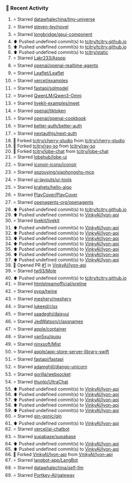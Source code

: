 ### 🚀 Recent Activity

<!--RECENT_ACTIVITY:start-->
1. ⭐ Starred [datawhalechina/tiny-universe](https://github.com/datawhalechina/tiny-universe)<br>
2. ⭐ Starred [steven-tey/novel](https://github.com/steven-tey/novel)<br>
3. ⭐ Starred [longbridge/gpui-component](https://github.com/longbridge/gpui-component)<br>
4. ⬆️ Pushed undefined commit(s) to [tcitry/tcitry.github.io](https://github.com/tcitry/tcitry.github.io)<br>
5. ⬆️ Pushed undefined commit(s) to [tcitry/tcitry.github.io](https://github.com/tcitry/tcitry.github.io)<br>
6. ⬆️ Pushed undefined commit(s) to [tcitry/static](https://github.com/tcitry/static)<br>
7. ⭐ Starred [Lakr233/Asspp](https://github.com/Lakr233/Asspp)<br>
8. ⭐ Starred [openai/openai-realtime-agents](https://github.com/openai/openai-realtime-agents)<br>
9. ⭐ Starred [Leaflet/Leaflet](https://github.com/Leaflet/Leaflet)<br>
10. ⭐ Starred [vercel/examples](https://github.com/vercel/examples)<br>
11. ⭐ Starred [fastapi/sqlmodel](https://github.com/fastapi/sqlmodel)<br>
12. ⭐ Starred [QwenLM/Qwen3-Omni](https://github.com/QwenLM/Qwen3-Omni)<br>
13. ⭐ Starred [livekit-examples/meet](https://github.com/livekit-examples/meet)<br>
14. ⭐ Starred [openai/tiktoken](https://github.com/openai/tiktoken)<br>
15. ⭐ Starred [openai/openai-cookbook](https://github.com/openai/openai-cookbook)<br>
16. ⭐ Starred [better-auth/better-auth](https://github.com/better-auth/better-auth)<br>
17. ⭐ Starred [nextauthjs/next-auth](https://github.com/nextauthjs/next-auth)<br>
18. 🔱 Forked [tcitry/cherry-studio](https://github.com/tcitry/cherry-studio) from [tcitry/cherry-studio](https://github.com/tcitry/cherry-studio)<br>
19. 🔱 Forked [tcitry/ray-so](https://github.com/tcitry/ray-so) from [tcitry/ray-so](https://github.com/tcitry/ray-so)<br>
20. 🔱 Forked [tcitry/lobe-chat](https://github.com/tcitry/lobe-chat) from [tcitry/lobe-chat](https://github.com/tcitry/lobe-chat)<br>
21. ⭐ Starred [lobehub/lobe-ui](https://github.com/lobehub/lobe-ui)<br>
22. ⭐ Starred [iconoir-icons/iconoir](https://github.com/iconoir-icons/iconoir)<br>
23. ⭐ Starred [xpzouying/xiaohongshu-mcp](https://github.com/xpzouying/xiaohongshu-mcp)<br>
24. ⭐ Starred [ui-layouts/ui-tools](https://github.com/ui-layouts/ui-tools)<br>
25. ⭐ Starred [krahets/hello-algo](https://github.com/krahets/hello-algo)<br>
26. ⭐ Starred [PlayCover/PlayCover](https://github.com/PlayCover/PlayCover)<br>
27. ⭐ Starred [openagents-org/openagents](https://github.com/openagents-org/openagents)<br>
28. ⬆️ Pushed undefined commit(s) to [tcitry/tcitry.github.io](https://github.com/tcitry/tcitry.github.io)<br>
29. ⬆️ Pushed undefined commit(s) to [VinkyAI/lyon-api](https://github.com/VinkyAI/lyon-api)<br>
30. ⭐ Starred [livekit/livekit](https://github.com/livekit/livekit)<br>
31. ⬆️ Pushed undefined commit(s) to [VinkyAI/lyon-api](https://github.com/VinkyAI/lyon-api)<br>
32. ⬆️ Pushed undefined commit(s) to [VinkyAI/lyon-api](https://github.com/VinkyAI/lyon-api)<br>
33. ⬆️ Pushed undefined commit(s) to [VinkyAI/lyon-api](https://github.com/VinkyAI/lyon-api)<br>
34. ⬆️ Pushed undefined commit(s) to [VinkyAI/lyon-api](https://github.com/VinkyAI/lyon-api)<br>
35. ⬆️ Pushed undefined commit(s) to [VinkyAI/lyon-api](https://github.com/VinkyAI/lyon-api)<br>
36. ⬆️ Pushed undefined commit(s) to [VinkyAI/lyon-api](https://github.com/VinkyAI/lyon-api)<br>
37. ⬆️ Pushed undefined commit(s) to [VinkyAI/lyon-api](https://github.com/VinkyAI/lyon-api)<br>
38. 💪 Opened PR [#1](undefined) in [VinkyAI/lyon-api](https://github.com/VinkyAI/lyon-api)<br>
39. ⭐ Starred [tw93/Mole](https://github.com/tw93/Mole)<br>
40. ⬆️ Pushed undefined commit(s) to [tcitry/tcitry.github.io](https://github.com/tcitry/tcitry.github.io)<br>
41. ⭐ Starred [htmlstreamofficial/preline](https://github.com/htmlstreamofficial/preline)<br>
42. ⭐ Starred [pypa/twine](https://github.com/pypa/twine)<br>
43. ⭐ Starred [meshery/meshery](https://github.com/meshery/meshery)<br>
44. ⭐ Starred [lukeed/clsx](https://github.com/lukeed/clsx)<br>
45. ⭐ Starred [saadeghi/daisyui](https://github.com/saadeghi/daisyui)<br>
46. ⭐ Starred [JedWatson/classnames](https://github.com/JedWatson/classnames)<br>
47. ⭐ Starred [apple/container](https://github.com/apple/container)<br>
48. ⭐ Starred [yan5xu/ququ](https://github.com/yan5xu/ququ)<br>
49. ⭐ Starred [ninxsoft/Mist](https://github.com/ninxsoft/Mist)<br>
50. ⭐ Starred [apple/app-store-server-library-swift](https://github.com/apple/app-store-server-library-swift)<br>
51. ⭐ Starred [fastapi/fastapi](https://github.com/fastapi/fastapi)<br>
52. ⭐ Starred [adamghill/django-unicorn](https://github.com/adamghill/django-unicorn)<br>
53. ⭐ Starred [gorilla/websocket](https://github.com/gorilla/websocket)<br>
54. ⭐ Starred [thunlp/UltraChat](https://github.com/thunlp/UltraChat)<br>
55. ⬆️ Pushed undefined commit(s) to [VinkyAI/lyon-api](https://github.com/VinkyAI/lyon-api)<br>
56. ⬆️ Pushed undefined commit(s) to [VinkyAI/lyon-api](https://github.com/VinkyAI/lyon-api)<br>
57. ⬆️ Pushed undefined commit(s) to [VinkyAI/lyon-api](https://github.com/VinkyAI/lyon-api)<br>
58. ⬆️ Pushed undefined commit(s) to [VinkyAI/lyon-api](https://github.com/VinkyAI/lyon-api)<br>
59. ⬆️ Pushed undefined commit(s) to [VinkyAI/lyon-api](https://github.com/VinkyAI/lyon-api)<br>
60. ⭐ Starred [gin-gonic/gin](https://github.com/gin-gonic/gin)<br>
61. ⬆️ Pushed undefined commit(s) to [VinkyAI/lyon-api](https://github.com/VinkyAI/lyon-api)<br>
62. ⭐ Starred [vercel/ai-chatbot](https://github.com/vercel/ai-chatbot)<br>
63. ⭐ Starred [supabase/supabase](https://github.com/supabase/supabase)<br>
64. ⬆️ Pushed undefined commit(s) to [VinkyAI/lyon-api](https://github.com/VinkyAI/lyon-api)<br>
65. ⬆️ Pushed undefined commit(s) to [VinkyAI/lyon-api](https://github.com/VinkyAI/lyon-api)<br>
66. 🔱 Forked [VinkyAI/lyon-api](https://github.com/VinkyAI/lyon-api) from [VinkyAI/lyon-api](https://github.com/VinkyAI/lyon-api)<br>
67. ⭐ Starred [langbot-app/LangBot](https://github.com/langbot-app/LangBot)<br>
68. ⭐ Starred [datawhalechina/self-llm](https://github.com/datawhalechina/self-llm)<br>
69. ⭐ Starred [Portkey-AI/gateway](https://github.com/Portkey-AI/gateway)<br>
<!--RECENT_ACTIVITY:end-->

<!-- BLOG-POST-LIST:START -->
<!-- BLOG-POST-LIST:END -->
